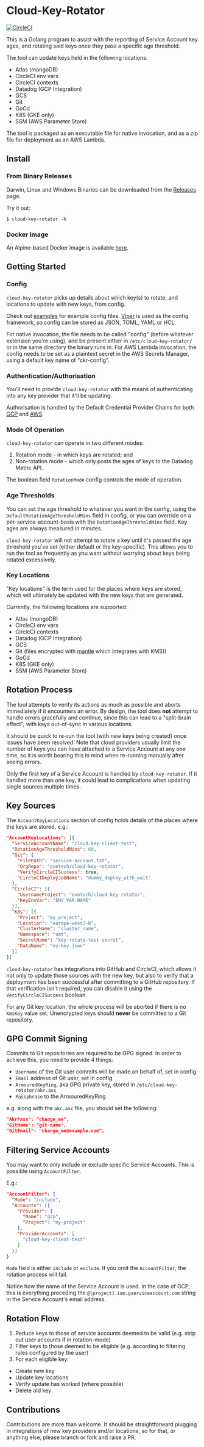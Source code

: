 # Cloud-Key-Rotator
[![CircleCI](https://circleci.com/gh/ovotech/cloud-key-rotator/tree/master.svg?style=svg)](https://circleci.com/gh/ovotech/cloud-key-rotator/tree/master)

This is a Golang program to assist with the reporting of Service Account key
ages, and rotating said keys once they pass a specific age threshold.

The tool can update keys held in the following locations:

* Atlas (mongoDB)
* CircleCI env vars
* CircleCI contexts
* Datadog (GCP Integration)
* GCS
* Git
* GoCd
* K8S (GKE only)
* SSM (AWS Parameter Store)

The tool is packaged as an executable file for native invocation, and as a zip
 file for deployment as an AWS Lambda.

## Install

### From Binary Releases

Darwin, Linux and Windows Binaries can be downloaded from the
 [Releases](https://github.com/ovotech/cloud-key-rotator/releases) page.

Try it out:

```
$ cloud-key-rotator -h
```

### Docker Image

An Alpine-based Docker image is available [here](https://hub.docker.com/r/ovotech/cloud-key-rotator).

## Getting Started

### Config

`cloud-key-rotator` picks up details about which key(s) to rotate, and locations
to update with new keys, from config.

Check out [examples](examples) for example config files. [Viper](https://github.com/spf13/viper)
is used as the config framework, so config can be stored as JSON, TOML, YAML or
HCL.

For native invocation, the file needs to be called "config" (before whatever
extension you're using), and be present either in `/etc/cloud-key-rotator/` or
in the same directory the binary runs in.  For AWS Lambda invocation, the config needs
to be set as a plaintext secret in the AWS Secrets Manager, using a default key name
 of "ckr-config".

### Authentication/Authorisation

You'll need to provide `cloud-key-rotator` with the means of authenticating into
any key provider that it'll be updating.

Authorisation is handled by the Default Credential Provider Chains for both
[GCP](https://cloud.google.com/docs/authentication/production#auth-cloud-implicit-go) and
 [AWS](https://docs.aws.amazon.com/sdk-for-java/v1/developer-guide/credentials.html#credentials-default).

### Mode Of Operation

`cloud-key-rotator` can operate in two different modes:

1. Rotation mode - in which keys are rotated; and
2. Non-rotation mode - which only posts the ages of keys to the Datadog Metric API.

The boolean field `RotationMode` config controls the mode of operation.

### Age Thresholds

You can set the age threshold to whatever you want in the config, using the
`DefaultRotationAgeThresholdMins` field in config, or you can override on a
per-service-account-basis with the `RotationAgeThresholdMins` field. Key ages
are always measured in minutes.

`cloud-key-rotator` will not attempt to rotate a key until it's passed the age
threshold you've set (either default or the key-specific). This allows you to
run the tool as frequently as you want without worrying about keys being rotated
excessively.

### Key Locations

"Key locations" is the term used for the places where keys are stored, which will
ultimately be updated with the new keys that are generated.

Currently, the following locations are supported:

* Atlas (mongoDB)
* CircleCI env vars
* CircleCI contexts
* Datadog (GCP Integration)
* GCS
* Git (files encrypted with [mantle](https://github.com/ovotech/mantle) which
integrates with KMS))
* GoCd
* K8S (GKE only)
* SSM (AWS Parameter Store)

## Rotation Process

The tool attempts to verify its actions as much as possible and aborts
immediately if it encounters an error.  By design, the tool does **not** attempt to
handle errors gracefully and continue, since this can lead to a "split-brain effect",
with keys out-of-sync in various locations.

It should be quick to re-run the tool (with new keys being created) once issues
 have been resolved.   Note that cloud providers usually limit the number of
 keys you can have attached to a Service Account at any one time, so it is
 worth bearing this in mind when re-running manually after seeing errors.

Only the first key of a Service Account is handled by `cloud-key-rotator`. If
it handled more than one key, it could lead to complications when updating
single sources multiple times.

## Key Sources

The `AccountKeyLocations` section of config holds details of the places where the keys
are stored, e.g.:

```JSON
"AccountKeyLocations": [{
  "ServiceAccountName": "cloud-key-client-test",
  "RotationAgeThresholdMins": 60,
  "Git": {
    "FilePath": "service-account.txt",
    "OrgRepo": "ovotech/cloud-key-rotator",
    "VerifyCircleCISuccess": true,
    "CircleCIDeployJobName": "dummy_deploy_with_wait"
  },
  "CircleCI": [{
    "UsernameProject": "ovotech/cloud-key-rotator",
    "KeyEnvVar": "ENV_VAR_NAME"
  }],
  "K8s": [{
    "Project": "my_project",
    "Location": "europe-west2-b",
    "ClusterName": "cluster_name",
    "Namespace": "uat",
    "SecretName": "key-rotate-test-secret",
    "DataName": "my-key.json"
  }]
}]
```

`cloud-key-rotator` has integrations into GitHub and CircleCI, which allows it
not only to update those sources with the new key, but also to verify that a
deployment has been successful after committing to a GitHub repository. If that
verification isn't required, you can disable it using the `VerifyCircleCISuccess`
boolean.

For any Git key location, the whole process will be aborted
if there is no `KmsKey` value set. Unencrypted keys should **never** be committed
to a Git repository.

## GPG Commit Signing

Commits to Git repositories are required to be GPG signed. In order to
achieve this, you need to provide 4 things:

* `Username` of the Git user commits will be made on behalf of, set in config
* `Email` address of Git user, set in config
* `ArmouredKeyRing`, aka GPG private key, stored in `/etc/cloud-key-rotator/akr.asc`
* `Passphrase` to the ArmouredKeyRing

e.g. along with the `akr.asc` file, you should set the following:
```JSON
"AkrPass": "change_me",
"GitName": "git-name",
"GitEmail": "change_me@example.com",
```

## Filtering Service Accounts

You may want to only include or exclude specific Service Accounts. This is
possible using `AccountFilter`.

E.g.:

```JSON
"AccountFilter": {
  "Mode": "include",
  "Accounts": [{
    "Provider": {
      "Name": "gcp",
      "Project": "my-project"
    },
    "ProviderAccounts": [
      "cloud-key-client-test"
    ]
  }]
}
```

`Mode` field is either `include` or `exclude`. If you omit the `AccountFilter`,
the rotation process will fail.

Notice how the name of the Service Account is used. In the case of GCP, this is
everything preceding the `@[project].iam.gserviceaccount.com` string in the
Service Account's email address.

## Rotation Flow

1. Reduce keys to those of service accounts deemed to be valid (e.g. strip out
  user accounts if in rotation-mode)
2. Filter keys to those deemed to be eligible (e.g. according to filtering rules
  configured by the user)
3. For each eligible key:

  * Create new key
  * Update key locations
  * Verify update has worked (where possible)
  * Delete old key

## Contributions

Contributions are more than welcome. It should be straightforward plugging in
integrations of new key providers and/or locations, so for that,
or anything else, please branch or fork and raise a PR.
